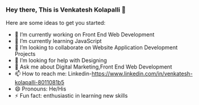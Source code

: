 ### Hey there, This is Venkatesh Kolapalli 👋


Here are some ideas to get you started:

- 🔭 I’m currently working on  Front End Web Development
- 🌱 I’m currently learning  JavaScript
- 👯 I’m looking to collaborate on  Website Application Development Projects
- 🤔 I’m looking for help with Designing
- 💬 Ask me about Digital Marketing,Front End Web Development
- 📫 How to reach me: Linkedin-https://www.linkedin.com/in/venkatesh-kolapalli-8011081b5
- 😄 Pronouns: He/His
- ⚡ Fun fact: enthusiastic in learning new skills

